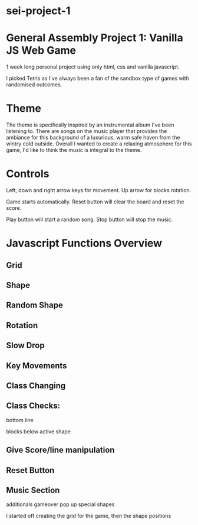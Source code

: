 # sei-project-1
General Assembly Project 1: Vanilla JS Web Game
==========================
1 week long personal project using only html, css and vanilla javascript.



I picked Tetris as I've always been a fan of the sandbox type of games with randomised outcomes.


Theme
==========
The theme is specifically inspired by an instrumental album I've been listening to. There are songs on the music player that provides the ambiance for this background of a luxurious, warm safe haven from the wintry cold outside. Overall I wanted to create a relaxing atmosphere for this game, I'd like to think the music is integral to the theme.

Controls
===========
Left, down and right arrow keys for movement.
Up arrow for blocks rotation.

Game starts automatically.
Reset button will clear the board and reset the score.

Play button will start a random song.
Stop button will stop the music.


Javascript Functions Overview
========================
Grid
------


Shape
------


Random Shape
------


Rotation
------


Slow Drop
------


Key Movements
------



Class Changing
------


Class Checks:
------
bottom line


blocks below active shape



Give Score/line manipulation
------


Reset Button
------



Music Section
------




additionals
gameover pop up
special shapes



I started off creating the grid for the game, then the shape positions
